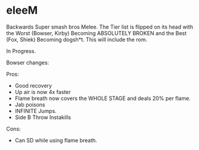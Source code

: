 # eleeM 
Backwards Super smash bros Melee. The Tier list is flipped on its head with the Worst (Bowser, Kirby) Becoming ABSOLUTELY BROKEN and the Best (Fox, Shiek) Becoming dogsh*t.
This will include the rom.

In Progress.

Bowser changes:

Pros:
+ Good recovery
+ Up air is now 4x faster
+ Flame breath now covers the WHOLE STAGE and deals 20% per flame.
+ Jab poisons
+ INFINITE Jumps.
+ Side B Throw Instakills

Cons:

- Can SD while using flame breath.
